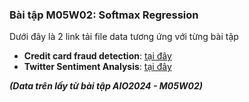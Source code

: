 ### Bài tập M05W02: Softmax Regression
Dưới đây là 2 link tải file data tương ứng với từng bài tập
- **Credit card fraud detection**: [tại đây](https://drive.google.com/file/d/1fKORcdG6cPkkgybCSwfe4poWMSmXGUxZ/view?usp=sharing)
- **Twitter Sentiment Analysis**: [tại đây](https://drive.google.com/file/d/16UfSDbGaQdBYXaob0gm0q4oVSCMm49kk/view?usp=sharing)

***(Data trên lấy từ bài tập AIO2024 - M05W02)***